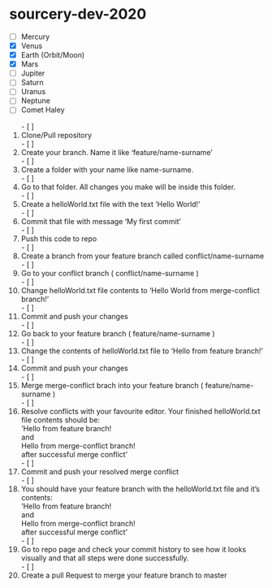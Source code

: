 <h1>sourcery-dev-2020</h1>

- [ ] Mercury
- [x] Venus
- [x] Earth (Orbit/Moon)
- [x] Mars
- [ ] Jupiter
- [ ] Saturn
- [ ] Uranus
- [ ] Neptune
- [ ] Comet Haley

<ol>
- [ ]  <li>Clone/Pull repository</li>
- [ ]  <li>Create your branch. Name it like ‘feature/name-surname’</li>
- [ ]  <li>Create a folder with your name like name-surname.</li>
- [ ]  <li>Go to that folder. All changes you make will be inside this folder.</li>
- [ ]  <li>Create a helloWorld.txt file with the text ‘Hello World!’</li>
- [ ]  <li>Commit that file with message ‘My first commit’</li>
- [ ]  <li>Push this code to repo</li>
- [ ]  <li>Create a branch from your feature branch called conflict/name-surname</li>
- [ ]  <li>Go to your conflict branch ( conflict/name-surname )</li>
- [ ]  <li>Change helloWorld.txt file contents to ‘Hello World from merge-conflict branch!’</li>
- [ ]  <li>Commit and push your changes</li>
- [ ]  <li>Go back to your feature branch ( feature/name-surname )</li>
- [ ]  <li>Change the contents of helloWorld.txt file to ‘Hello from feature branch!’</li>
- [ ]  <li>Commit and push your changes</li>
- [ ]  <li>Merge merge-conflict brach into your feature branch ( feature/name-surname )</li>
- [ ]  <li>Resolve conflicts with your favourite editor. Your finished helloWorld.txt file contents should be:<br/>
  ’Hello from feature branch!<br/>
  and<br/>
  Hello from merge-conflict branch!<br/>
  after successful merge conflict’</li>
- [ ]  <li>Commit and push your resolved merge conflict</li>
- [ ]  <li>You should have your feature branch with the helloWorld.txt file and it’s contents:<br/>
  ’Hello from feature branch!<br/>
  and<br/>
  Hello from merge-conflict branch!<br/>
  after successful merge conflict’</li>
- [ ]  <li>Go to repo page and check your commit history to see how it looks visually and that all steps were done successfully.</li>
- [ ]  <li>Create a pull Request to merge your feature branch to master</li>
</ol>
